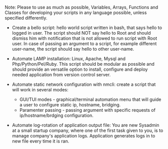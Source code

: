 Note: Please to use as much as possible, Variables, Arrays, Functions and Classes for developing your scripts in any language possible, unless specified differently.

* Create a bello script: hello world script written in bash, that says hello to logged in user. The script should NOT say hello to Root and should dismiss him with notification that is not allowed to run script with Root user. In case of passing an argument to a script, for example different user-name, the script should say hello to other user-name.

* Automate LAMP installation: Linux, Apache, Mysql and Php/Python/Pel/Ruby. This script should be modular as possible and should provide an versatile option to install, configure and deploy needed application from version control server.

* Automate static network configuration with nmcli: create a script that will work in several modes:
  * GUI/TUI modes - graphical/terminal automation menu that will guide a user to configure static ip, hostname, bridging.
  * Paramenter passing - passing argument with specific requests of ip/hostname/brdging configuration.

* Automate log-rotation of application output file: You are new Sysadmin at a small startup company, where one of the first task given to you, is to manage company's application logs.
Application generates logs in to new file every time it is ran.
